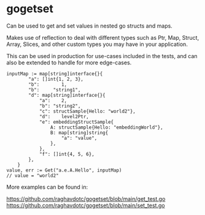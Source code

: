 # gogetset

Can be used to get and set values in nested go structs and maps. 

Makes use of reflection to deal with different types such as Ptr, Map, Struct, Array, Slices, and other custom types you may have in your application.

This can be used in production for use-cases included in the tests, and can also be extended to handle for more edge-cases.


```
inputMap := map[string]interface{}{
		"a": []int{1, 2, 3},
		"b":        1,
		"b":     "string1",
		"d": map[string]interface{}{
			"a":    2,
			"b": "string2",
			"c": structSample{Hello: "world2"},
			"d":    level2Ptr,
			"e": embeddingStructSample{
				A: structSample{Hello: "embeddingWorld"},
				B: map[string]string{
					"a": "value",
				},
			},
			"f": []int{4, 5, 6},
		},
	}
value, err := Get("a.e.A.Hello", inputMap)
// value = "world2"
```


More examples can be found in:

https://github.com/raghavdotc/gogetset/blob/main/get_test.go
https://github.com/raghavdotc/gogetset/blob/main/set_test.go
